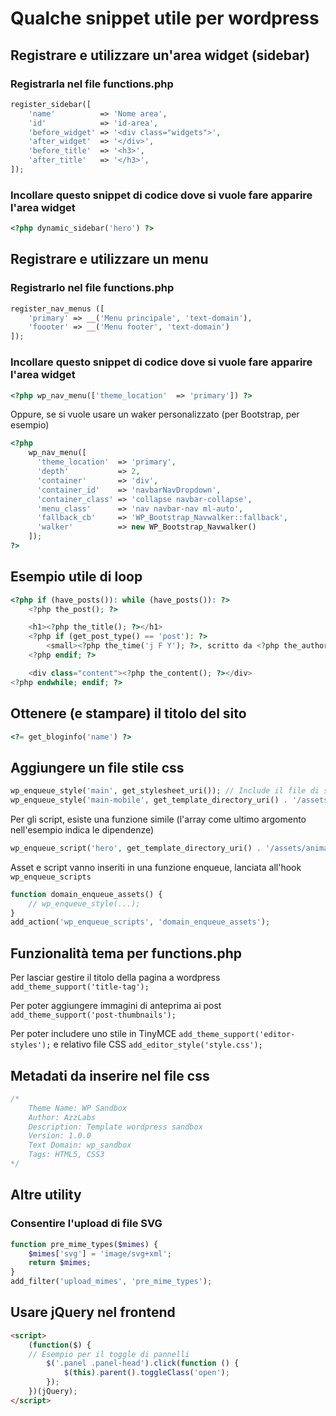 # Qualche snippet utile per wordpress

## Registrare e utilizzare un'area widget (sidebar)
### Registrarla nel file functions.php

```php
register_sidebar([
    'name'          => 'Nome area',
    'id'            => 'id-area',
    'before_widget' => '<div class="widgets">',
    'after_widget'  => '</div>',
    'before_title'  => '<h3>',
    'after_title'   => '</h3>',
]);
```

### Incollare questo snippet di codice dove si vuole fare apparire l'area widget
```php
<?php dynamic_sidebar('hero') ?>
```

## Registrare e utilizzare un menu
### Registrarlo nel file functions.php

```php
register_nav_menus ([
	'primary' => __('Menu principale', 'text-domain'),
	'foooter' => __('Menu footer', 'text-domain')
]);
```

### Incollare questo snippet di codice dove si vuole fare apparire l'area widget
```php
<?php wp_nav_menu(['theme_location'  => 'primary']) ?>
```
Oppure, se si vuole usare un waker personalizzato (per Bootstrap, per esempio)
```php
<?php
    wp_nav_menu([
      'theme_location'  => 'primary',
      'depth'           => 2,
      'container'       => 'div',
      'container_id'    => 'navbarNavDropdown',
      'container_class' => 'collapse navbar-collapse',
      'menu_class'      => 'nav navbar-nav ml-auto',
      'fallback_cb'     => 'WP_Bootstrap_Navwalker::fallback',
      'walker'          => new WP_Bootstrap_Navwalker()
    ]);
?>
```

## Esempio utile di loop
```php
<?php if (have_posts()): while (have_posts()): ?>
    <?php the_post(); ?>

    <h1><?php the_title(); ?></h1>
    <?php if (get_post_type() == 'post'): ?>
        <small><?php the_time('j F Y'); ?>, scritto da <?php the_author_posts_link(); ?></small>
    <?php endif; ?>

    <div class="content"><?php the_content(); ?></div>
<?php endwhile; endif; ?>
```

## Ottenere (e stampare) il titolo del sito
```php
<?= get_bloginfo('name') ?>
```

## Aggiungere un file stile css
```php
wp_enqueue_style('main', get_stylesheet_uri()); // Include il file di stile principale style.css
wp_enqueue_style('main-mobile', get_template_directory_uri() . '/assets/theme-mobile.css'); // Include un css arbitrario
```
Per gli script, esiste una funzione simile (l'array come ultimo argomento nell'esempio indica le dipendenze)
```php
wp_enqueue_script('hero', get_template_directory_uri() . '/assets/animated_hero.js', ['jquery']);
```
Asset e script vanno inseriti in una funzione enqueue, lanciata all'hook `wp_enqueue_scripts`
```php
function domain_enqueue_assets() {
    // wp_enqueue_style(...);
}
add_action('wp_enqueue_scripts', 'domain_enqueue_assets');
```

## Funzionalità tema per functions.php
Per lasciar gestire il titolo della pagina a wordpress ```add_theme_support('title-tag');```

Per poter aggiungere immagini di anteprima ai post ```add_theme_support('post-thumbnails');```

Per poter includere uno stile in TinyMCE ```add_theme_support('editor-styles');``` e relativo file CSS ```add_editor_style('style.css');```


## Metadati da inserire nel file css
```css
/*
    Theme Name: WP Sandbox
    Author: AzzLabs
    Description: Template wordpress sandbox
    Version: 1.0.0
    Text Domain: wp_sandbox
    Tags: HTML5, CSS3
*/
```

## Altre utility
### Consentire l'upload di file SVG
```php
function pre_mime_types($mimes) {
    $mimes['svg'] = 'image/svg+xml';
    return $mimes;
}
add_filter('upload_mimes', 'pre_mime_types');
```

## Usare jQuery nel frontend
```html
<script>
    (function($) {
	// Esempio per il toggle di pannelli
        $('.panel .panel-head').click(function () {
            $(this).parent().toggleClass('open');
        });
    })(jQuery);
</script>
```
